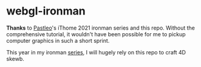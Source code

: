 # webgl-ironman
**Thanks** to [Pastleo](https://ithelp.ithome.com.tw/users/20140099/ironman)'s iThome 2021 ironman series and this repo.  Without the comprehensive tutorial, it wouldn't have been possible for me to pickup computer graphics in such a short sprint.

This year in my ironman [series](https://ithelp.ithome.com.tw/users/20103524/ironman/5183), I will hugely rely on this repo to craft 4D skewb.

